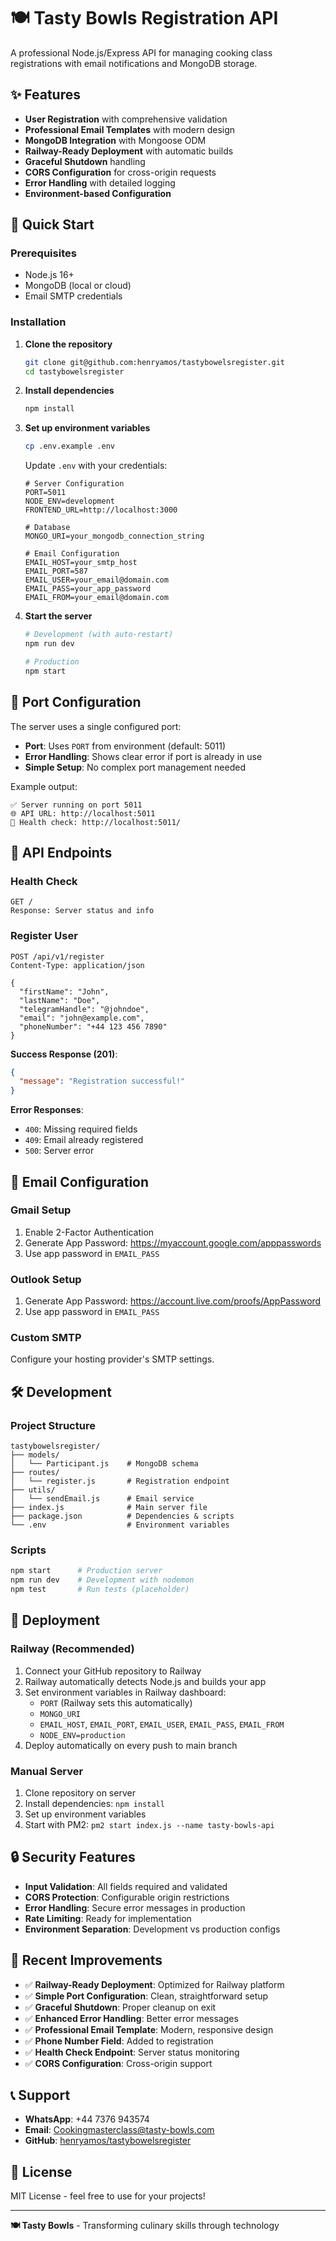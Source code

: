 # 🍽️ Tasty Bowls Registration API

A professional Node.js/Express API for managing cooking class registrations with email notifications and MongoDB storage.

## ✨ Features

- **User Registration** with comprehensive validation
- **Professional Email Templates** with modern design
- **MongoDB Integration** with Mongoose ODM
- **Railway-Ready Deployment** with automatic builds
- **Graceful Shutdown** handling
- **CORS Configuration** for cross-origin requests
- **Error Handling** with detailed logging
- **Environment-based Configuration**

## 🚀 Quick Start

### Prerequisites

- Node.js 16+ 
- MongoDB (local or cloud)
- Email SMTP credentials

### Installation

1. **Clone the repository**
   ```bash
   git clone git@github.com:henryamos/tastybowelsregister.git
   cd tastybowelsregister
   ```

2. **Install dependencies**
   ```bash
   npm install
   ```

3. **Set up environment variables**
   ```bash
   cp .env.example .env
   ```
   
   Update `.env` with your credentials:
   ```env
   # Server Configuration
   PORT=5011
   NODE_ENV=development
   FRONTEND_URL=http://localhost:3000
   
   # Database
   MONGO_URI=your_mongodb_connection_string
   
   # Email Configuration
   EMAIL_HOST=your_smtp_host
   EMAIL_PORT=587
   EMAIL_USER=your_email@domain.com
   EMAIL_PASS=your_app_password
   EMAIL_FROM=your_email@domain.com
   ```

4. **Start the server**
   ```bash
   # Development (with auto-restart)
   npm run dev
   
   # Production
   npm start
   ```

## 🔧 Port Configuration

The server uses a single configured port:

- **Port**: Uses `PORT` from environment (default: 5011)
- **Error Handling**: Shows clear error if port is already in use
- **Simple Setup**: No complex port management needed

Example output:
```
✅ Server running on port 5011
🌐 API URL: http://localhost:5011
🏥 Health check: http://localhost:5011/
```

## 📡 API Endpoints

### Health Check
```
GET /
Response: Server status and info
```

### Register User
```
POST /api/v1/register
Content-Type: application/json

{
  "firstName": "John",
  "lastName": "Doe",
  "telegramHandle": "@johndoe",
  "email": "john@example.com",
  "phoneNumber": "+44 123 456 7890"
}
```

**Success Response (201)**:
```json
{
  "message": "Registration successful!"
}
```

**Error Responses**:
- `400`: Missing required fields
- `409`: Email already registered
- `500`: Server error

## 📧 Email Configuration

### Gmail Setup
1. Enable 2-Factor Authentication
2. Generate App Password: https://myaccount.google.com/apppasswords
3. Use app password in `EMAIL_PASS`

### Outlook Setup
1. Generate App Password: https://account.live.com/proofs/AppPassword
2. Use app password in `EMAIL_PASS`

### Custom SMTP
Configure your hosting provider's SMTP settings.

## 🛠️ Development

### Project Structure
```
tastybowelsregister/
├── models/
│   └── Participant.js    # MongoDB schema
├── routes/
│   └── register.js       # Registration endpoint
├── utils/
│   └── sendEmail.js      # Email service
├── index.js              # Main server file
├── package.json          # Dependencies & scripts
└── .env                  # Environment variables
```

### Scripts
```bash
npm start      # Production server
npm run dev    # Development with nodemon
npm test       # Run tests (placeholder)
```

## 🚀 Deployment

### Railway (Recommended)
1. Connect your GitHub repository to Railway
2. Railway automatically detects Node.js and builds your app
3. Set environment variables in Railway dashboard:
   - `PORT` (Railway sets this automatically)
   - `MONGO_URI`
   - `EMAIL_HOST`, `EMAIL_PORT`, `EMAIL_USER`, `EMAIL_PASS`, `EMAIL_FROM`
   - `NODE_ENV=production`
4. Deploy automatically on every push to main branch

### Manual Server
1. Clone repository on server
2. Install dependencies: `npm install`
3. Set up environment variables
4. Start with PM2: `pm2 start index.js --name tasty-bowls-api`

## 🔒 Security Features

- **Input Validation**: All fields required and validated
- **CORS Protection**: Configurable origin restrictions
- **Error Handling**: Secure error messages in production
- **Rate Limiting**: Ready for implementation
- **Environment Separation**: Development vs production configs

## 🌟 Recent Improvements

- ✅ **Railway-Ready Deployment**: Optimized for Railway platform
- ✅ **Simple Port Configuration**: Clean, straightforward setup
- ✅ **Graceful Shutdown**: Proper cleanup on exit
- ✅ **Enhanced Error Handling**: Better error messages
- ✅ **Professional Email Template**: Modern, responsive design
- ✅ **Phone Number Field**: Added to registration
- ✅ **Health Check Endpoint**: Server status monitoring
- ✅ **CORS Configuration**: Cross-origin support

## 📞 Support

- **WhatsApp**: +44 7376 943574
- **Email**: Cookingmasterclass@tasty-bowls.com
- **GitHub**: [henryamos/tastybowelsregister](https://github.com/henryamos/tastybowelsregister)

## 📄 License

MIT License - feel free to use for your projects!

---

**🍽️ Tasty Bowls** - Transforming culinary skills through technology 